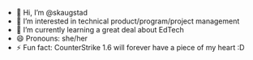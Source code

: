 - 👋 Hi, I’m @skaugstad
- 👀 I’m interested in technical product/program/project management
- 🌱 I’m currently learning a great deal about EdTech
- 😄 Pronouns: she/her
- ⚡ Fun fact: CounterStrike 1.6 will forever have a piece of my heart :D

<!---
skaugstad/skaugstad is a ✨ special ✨ repository because its `README.md` (this file) appears on your GitHub profile.
You can click the Preview link to take a look at your changes.
--->
